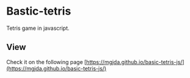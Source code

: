 # Bastic-tetris

Tetris game in javascript.

## View
Check it on the following page
[https://mgjda.github.io/basic-tetris-js/](https://mgjda.github.io/basic-tetris-js/)

